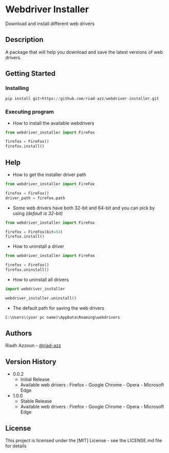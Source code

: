 # Webdriver Installer

Download and install different web drivers 

## Description

A package that will help you download and save the latest versions of web drivers.

## Getting Started

### Installing

```python
pip install git+https://github.com/riad-azz/webdriver-installer.git
```

### Executing program

* How to install the available webdrivers
```python
from webdriver_installer import FireFox

firefox = FireFox()
firefox.install()
```

## Help

* How to get the installer driver path
```python
from webdriver_installer import FireFox

firefox = FireFox()
driver_path = firefox.path
```

* Some web drivers have both 32-bit and 64-bit and you can pick by using _(default is 32-bit)_
```python
from webdriver_installer import FireFox

firefox = FireFox(bit=64)
firefox.install()
```

* How to uninstall a driver
```python
from webdriver_installer import FireFox

firefox = FireFox()
firefox.uninstall()
```

* How to uninstall all drivers
```python
import webdriver_installer

webdriver_installer.uninstall()
```

* The default path for saving the web drivers
```python
C:\Users\(your pc name)\AppData\Roaming\webdrivers
```

## Authors

Riadh Azzoun - [@riad-azz](https://github.com/riad-azz)

## Version History

* 0.0.2
    * Initial Release
    * Available web drivers : Firefox - Google Chrome - Opera - Microsoft Edge
* 1.0.0
    * Stable Release
    * Available web drivers : Firefox - Google Chrome - Opera - Microsoft Edge

## License

This project is licensed under the [MIT] License - see the LICENSE.md file for details
